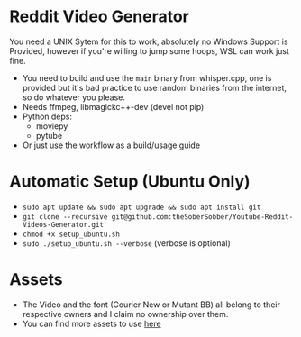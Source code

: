 # Reddit Video Generator
You need a UNIX Sytem for this to work, absolutely no Windows Support is Provided, however if you're willing to jump some hoops, WSL can work just fine.

- You need to build and use the `main` binary from whisper.cpp, one is provided but it's bad practice to use random binaries from the internet, so do whatever you please.
- Needs ffmpeg, libmagickc++-dev (devel not pip)
- Python deps:
	- moviepy
	- pytube
- Or just use the workflow as a build/usage guide

# Automatic Setup (Ubuntu Only)
- `sudo apt update && sudo apt upgrade && sudo apt install git`
- `git clone --recursive git@github.com:theSoberSobber/Youtube-Reddit-Videos-Generator.git`
- `chmod +x setup_ubuntu.sh`
- `sudo ./setup_ubuntu.sh --verbose` (verbose is optional)

# Assets
- The Video and the font (Courier New or Mutant BB) all belong to their respective owners and I claim no ownership over them.
- You can find more assets to use [here](https://github.com/elebumm/RedditVideoMakerBot/blob/master/utils/background_videos.json)
